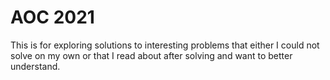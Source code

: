 # AOC 2021

This is for exploring solutions to interesting problems that either I could not solve on my own or that I read about
after solving and want to better understand.

